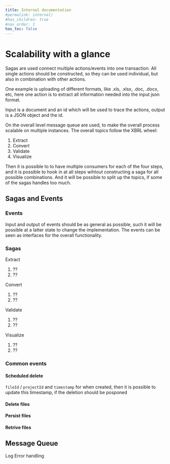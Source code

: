 ```yaml
---
title: Internal documentation
#permalink: internal/
#has_children: true
#nav_order: 1
has_toc: false
---
```


# Scalability with a glance
Sagas are used connect multiple actions/events into one transaction. All single actions should be constructed, so they can be used individual, but also in combination with other actions.

One example is uploading of different formats, like .xls, .xlsx, .doc, .docx, etc, here one action is to extract all information needed into the input json format.

Input is a document and an id which will be used to trace the actions, output is a JSON object and the id.

On the overall level message queue are used, to make the overall process scalable on multiple instances. The overall topics follow the XBRL wheel:

1. Extract
2. Convert
3. Validate
4. Visualize

Then it is possible to to have multiple consumers for each of the four steps, and it is possible to hook in at all steps wihtout constructing a saga for all possible combinations. And it will be possible to split up the topics, if some of the sagas handles too much.

## Sagas and Events

### Events
Input and output of events should be as general as possible, such it will be possible at a latter state to change the implementation. The events can be seen as interfaces for the overall functionality.

### Sagas
Extract
1. ??
2. ??

Convert
1. ??
2. ??

Validate
1. ??
2. ??

Visualize
1. ??
2. ??


### Common events
#### Scheduled delete
`fileId` / `projectId` and `timestamp` for when created, then it is possible to update this timestamp, if the deletion should be posponed
#### Delete files

#### Persist files

#### Retrive files

## Message Queue
Log
Error handling

